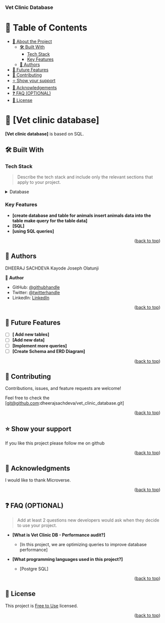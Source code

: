 <a name="readme-top"></a>



  <h3><b>Vet Clinic Database</b></h3>

</div>

# 📗 Table of Contents

- [📖 About the Project](#about-project)
  - [🛠 Built With](#built-with)
    - [Tech Stack](#tech-stack)
    - [Key Features](#key-features)
  - [👥 Authors](#authors)
- [🔭 Future Features](#future-features)
- [🤝 Contributing](#contributing)
- [⭐️ Show your support](#support)
- [🙏 Acknowledgements](#acknowledgements)
- [❓ FAQ (OPTIONAL)](#faq)
- [📝 License](#license)

<!-- PROJECT DESCRIPTION -->

# 📖 [Vet clinic database] <a name="Vet clinic database is a database project where we create data structure using relational database for a vet clinic"></a>

**[Vet clinic database]** is based on SQL.

## 🛠 Built With <a name="built-with"></a>

### Tech Stack <a name="tech-stack"></a>

> Describe the tech stack and include only the relevant sections that apply to your project.


<details>
<summary>Database</summary>
  <ul>
    <li><a href=#>Postgre SQL</a></li>
  </ul>
</details>


<!-- Features -->

### Key Features <a name="key-features"></a>


- **[create database and table for animals insert animals data into the table make query for the table data]**
- **[SQL]**
- **[using SQL queries]**

<p align="right">(<a href="#readme-top">back to top</a>)</p>



<!-- AUTHORS -->

## 👥 Authors <a name="DHEERAJ SACHDEVA"></a>
DHEERAJ SACHDEVA
Kayode Joseph Olatunji

👤 **Author**

- GitHub: [@githubhandle](https://github.com/dheerajsachdeva)
- Twitter: [@twitterhandle](https://twitter.com/dheerajarya)
- LinkedIn: [LinkedIn](https://www.linkedin.com/in/dheeraj-sachdeva-502b2b8/)


<p align="right">(<a href="#readme-top">back to top</a>)</p>

<!-- FUTURE FEATURES -->

## 🔭 Future Features <a name="future-features"></a>


- [ ] **[ Add new tables]**
- [ ] **[Add new data]**
- [ ] **[Implement more queries]**
- [ ] **[Create Schema and ERD Diagram]**

<p align="right">(<a href="#readme-top">back to top</a>)</p>

<!-- CONTRIBUTING -->

## 🤝 Contributing <a name="contributing"></a>

Contributions, issues, and feature requests are welcome!

Feel free to check the [git@github.com:dheerajsachdeva/vet_clinic_database.git]

<p align="right">(<a href="#readme-top">back to top</a>)</p>

<!-- SUPPORT -->

## ⭐️ Show your support <a name="support"></a>

If you like this project please follow me on github

<p align="right">(<a href="#readme-top">back to top</a>)</p>

<!-- ACKNOWLEDGEMENTS -->

## 🙏 Acknowledgments <a name="acknowledgements"></a>

I would like to thank Microverse.

<p align="right">(<a href="#readme-top">back to top</a>)</p>

<!-- FAQ (optional) -->

## ❓ FAQ (OPTIONAL) <a name="faq"></a>

> Add at least 2 questions new developers would ask when they decide to use your project.

- **[What is Vet Clinic DB - Performance audit?]**

  - [In this project, we are optimizing queries to improve database performance]

- **[What programming languages used in this project?]**

  - [Postgre SQL]

<p align="right">(<a href="#readme-top">back to top</a>)</p>

<!-- LICENSE -->

## 📝 License <a name="license"></a>

This project is [Free to Use](./LICENSE) licensed.

<p align="right">(<a href="#readme-top">back to top</a>)</p>